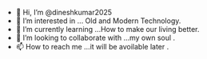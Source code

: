 - 👋 Hi, I’m @dineshkumar2025
- 👀 I’m interested in ... Old and Modern Technology. 
- 🌱 I’m currently learning ...How to make our living better. 
- 💞️ I’m looking to collaborate with ...my own soul . 
- 📫 How to reach me ...it will be avoilable later . 

<!---
dineshkumar2025/dineshkumar2025 is a ✨ special ✨ repository because its `README.md` (this file) appears on your GitHub profile.
You can click the Preview link to take a look at your changes.
--->
